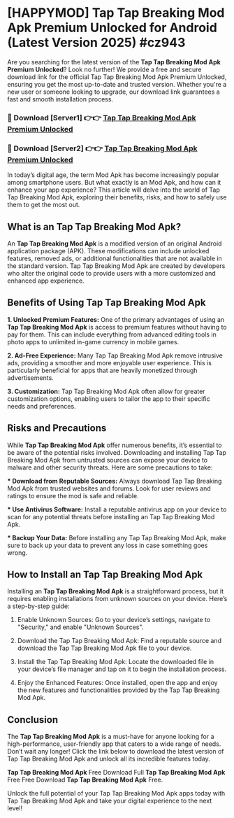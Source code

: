 # [HAPPYMOD] Tap Tap Breaking Mod Apk Premium Unlocked for Android (Latest Version 2025) #cz943

Are you searching for the latest version of the <strong>Tap Tap Breaking Mod Apk Premium Unlocked</strong>? Look no further! We provide a free and secure download link for the official Tap Tap Breaking Mod Apk Premium Unlocked, ensuring you get the most up-to-date and trusted version. Whether you're a new user or someone looking to upgrade, our download link guarantees a fast and smooth installation process.


<h3>🔴 Download [Server1] 👉👉 <a href="https://appsnew.pages.dev?q=Tap+Tap+Breaking+Mod+Apk">Tap Tap Breaking Mod Apk Premium Unlocked</a></h3>

<h3>🔴 Download [Server2] 👉👉 <a href="https://appsnew.pages.dev?q=Tap+Tap+Breaking+Mod+Apk">Tap Tap Breaking Mod Apk Premium Unlocked</a></h3>


In today’s digital age, the term Mod Apk has become increasingly popular among smartphone users. But what exactly is an Mod Apk, and how can it enhance your app experience? This article will delve into the world of Tap Tap Breaking Mod Apk, exploring their benefits, risks, and how to safely use them to get the most out.


<h2>What is an Tap Tap Breaking Mod Apk?</h2>

An <strong>Tap Tap Breaking Mod Apk</strong> is a modified version of an original Android application package (APK). These modifications can include unlocked features, removed ads, or additional functionalities that are not available in the standard version. Tap Tap Breaking Mod Apk are created by developers who alter the original code to provide users with a more customized and enhanced app experience.


<h2>Benefits of Using Tap Tap Breaking Mod Apk</h2>

<strong> 1. Unlocked Premium Features:</strong> One of the primary advantages of using an <strong>Tap Tap Breaking Mod Apk</strong> is access to premium features without having to pay for them. This can include everything from advanced editing tools in photo apps to unlimited in-game currency in mobile games.

<strong> 2. Ad-Free Experience:</strong> Many Tap Tap Breaking Mod Apk remove intrusive ads, providing a smoother and more enjoyable user experience. This is particularly beneficial for apps that are heavily monetized through advertisements.

<strong> 3. Customization:</strong> Tap Tap Breaking Mod Apk often allow for greater customization options, enabling users to tailor the app to their specific needs and preferences.


<h2>Risks and Precautions</h2>

While <strong>Tap Tap Breaking Mod Apk</strong> offer numerous benefits, it’s essential to be aware of the potential risks involved. Downloading and installing Tap Tap Breaking Mod Apk from untrusted sources can expose your device to malware and other security threats. Here are some precautions to take:

<strong> * Download from Reputable Sources:</strong> Always download Tap Tap Breaking Mod Apk from trusted websites and forums. Look for user reviews and ratings to ensure the mod is safe and reliable.

<strong> * Use Antivirus Software:</strong> Install a reputable antivirus app on your device to scan for any potential threats before installing an Tap Tap Breaking Mod Apk.

<strong> * Backup Your Data:</strong> Before installing any Tap Tap Breaking Mod Apk, make sure to back up your data to prevent any loss in case something goes wrong.


<h2>How to Install an Tap Tap Breaking Mod Apk</h2>

Installing an <strong>Tap Tap Breaking Mod Apk</strong> is a straightforward process, but it requires enabling installations from unknown sources on your device. Here’s a step-by-step guide:

 1. Enable Unknown Sources: Go to your device’s settings, navigate to "Security," and enable "Unknown Sources".

 2. Download the Tap Tap Breaking Mod Apk: Find a reputable source and download the Tap Tap Breaking Mod Apk file to your device.

 3. Install the Tap Tap Breaking Mod Apk: Locate the downloaded file in your device’s file manager and tap on it to begin the installation process.

 4. Enjoy the Enhanced Features: Once installed, open the app and enjoy the new features and functionalities provided by the Tap Tap Breaking Mod Apk.


<h2><strong>Conclusion</strong></h2>

The <strong>Tap Tap Breaking Mod Apk</strong> is a must-have for anyone looking for a high-performance, user-friendly app that caters to a wide range of needs. Don’t wait any longer! Click the link below to download the latest version of Tap Tap Breaking Mod Apk and unlock all its incredible features today.

<strong>Tap Tap Breaking Mod Apk</strong> Free Download Full <strong>Tap Tap Breaking Mod Apk</strong> Free Free Download <strong>Tap Tap Breaking Mod Apk</strong> Free.

Unlock the full potential of your Tap Tap Breaking Mod Apk apps today with Tap Tap Breaking Mod Apk and take your digital experience to the next level!